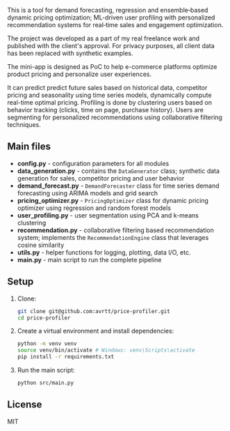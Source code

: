 This is a tool for demand forecasting, regression and ensemble‐based dynamic pricing optimization; ML-driven user profiling with personalized recommendation systems for real‐time sales and engagement optimization.

The project was developed as a part of my real freelance work and published with the client's approval. For privacy purposes, all client data has been replaced with synthetic examples.  

The mini-app is designed as PoC to help e-commerce platforms optimize product pricing and personalize user experiences.  

It can predict predict future sales based on historical data, competitor pricing and seasonality using time series models, dynamically compute real-time optimal pricing. Profiling is done by clustering users based on behavior tracking (clicks, time on page, purchase history). Users are segmenting for personalized recommendations using collaborative filtering techniques.

## Main files
- **config.py** - configuration parameters for all modules  
- **data_generation.py** - contains the `DataGenerator` class; synthetic data generation for sales, competitor pricing and user behavior  
- **demand_forecast.py** - `DemandForecaster` class for time series demand forecasting using ARIMA models and grid search
- **pricing_optimizer.py** - `PricingOptimizer` class for dynamic pricing optimizer using regression and random forest models
- **user_profiling.py** - user segmentation using PCA and k-means clustering
- **recommendation.py** - collaborative filtering based recommendation system; implements the `RecommendationEngine` class that leverages cosine similarity
- **utils.py** - helper functions for logging, plotting, data I/O, etc.
- **main.py** - main script to run the complete pipeline

## Setup
1. Clone:
   ```bash
   git clone git@github.com:avrtt/price-profiler.git
   cd price-profiler
   ```
2. Create a virtual environment and install dependencies:
   ```bash
   python -m venv venv
   source venv/bin/activate # Windows: venv\Scripts\activate
   pip install -r requirements.txt
   ```
3. Run the main script:
   ```bash
   python src/main.py
   ```

## License
MIT
